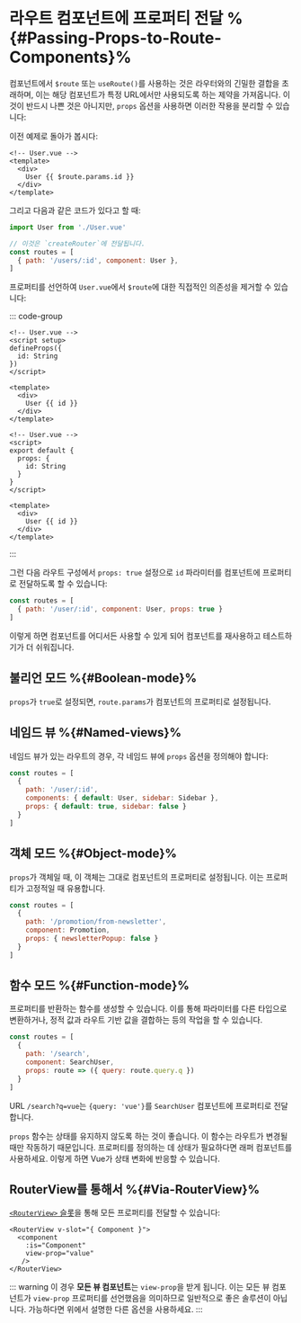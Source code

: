 # 라우트 컴포넌트에 프로퍼티 전달 %{#Passing-Props-to-Route-Components}%

<VueSchoolLink v-if="false"
  href="https://vueschool.io/lessons/route-props"
  title="Learn how to pass props to route components"
/>

컴포넌트에서 `$route` 또는 `useRoute()`를 사용하는 것은 라우터와의 긴밀한 결합을 초래하며, 이는 해당 컴포넌트가 특정 URL에서만 사용되도록 하는 제약을 가져옵니다. 이것이 반드시 나쁜 것은 아니지만, `props` 옵션을 사용하면 이러한 작용을 분리할 수 있습니다:

이전 예제로 돌아가 봅시다:

```vue
<!-- User.vue -->
<template>
  <div>
    User {{ $route.params.id }}
  </div>
</template>
```

그리고 다음과 같은 코드가 있다고 할 때:

```js
import User from './User.vue'

// 이것은 `createRouter`에 전달됩니다.
const routes = [
  { path: '/users/:id', component: User },
]
```

프로퍼티를 선언하여 `User.vue`에서 `$route`에 대한 직접적인 의존성을 제거할 수 있습니다:

::: code-group

```vue [Composition API]
<!-- User.vue -->
<script setup>
defineProps({
  id: String
})
</script>

<template>
  <div>
    User {{ id }}
  </div>
</template>
```

```vue [Options API]
<!-- User.vue -->
<script>
export default {
  props: {
    id: String
  }
}
</script>

<template>
  <div>
    User {{ id }}
  </div>
</template>
```

:::

그런 다음 라우트 구성에서 `props: true` 설정으로 `id` 파라미터를 컴포넌트에 프로퍼티로 전달하도록 할 수 있습니다:

```js
const routes = [
  { path: '/user/:id', component: User, props: true }
]
```

이렇게 하면 컴포넌트를 어디서든 사용할 수 있게 되어 컴포넌트를 재사용하고 테스트하기가 더 쉬워집니다.

## 불리언 모드 %{#Boolean-mode}%

`props`가 `true`로 설정되면, `route.params`가 컴포넌트의 프로퍼티로 설정됩니다.

## 네임드 뷰 %{#Named-views}%

네임드 뷰가 있는 라우트의 경우, 각 네임드 뷰에 `props` 옵션을 정의해야 합니다:

```js
const routes = [
  {
    path: '/user/:id',
    components: { default: User, sidebar: Sidebar },
    props: { default: true, sidebar: false }
  }
]
```

## 객체 모드 %{#Object-mode}%

`props`가 객체일 때, 이 객체는 그대로 컴포넌트의 프로퍼티로 설정됩니다. 이는 프로퍼티가 고정적일 때 유용합니다.

```js
const routes = [
  {
    path: '/promotion/from-newsletter',
    component: Promotion,
    props: { newsletterPopup: false }
  }
]
```

## 함수 모드 %{#Function-mode}%

프로퍼티를 반환하는 함수를 생성할 수 있습니다. 이를 통해 파라미터를 다른 타입으로 변환하거나, 정적 값과 라우트 기반 값을 결합하는 등의 작업을 할 수 있습니다.

```js
const routes = [
  {
    path: '/search',
    component: SearchUser,
    props: route => ({ query: route.query.q })
  }
]
```

URL `/search?q=vue`는 `{query: 'vue'}`를 `SearchUser` 컴포넌트에 프로퍼티로 전달합니다.

`props` 함수는 상태를 유지하지 않도록 하는 것이 좋습니다. 이 함수는 라우트가 변경될 때만 작동하기 때문입니다. 프로퍼티를 정의하는 데 상태가 필요하다면 래퍼 컴포넌트를 사용하세요. 이렇게 하면 Vue가 상태 변화에 반응할 수 있습니다.

## RouterView를 통해서 %{#Via-RouterView}%

[`<RouterView>` 슬롯](../advanced/router-view-slot)을 통해 모든 프로퍼티를 전달할 수 있습니다:

```vue-html
<RouterView v-slot="{ Component }">
  <component
    :is="Component"
    view-prop="value"
   />
</RouterView>
```

::: warning
이 경우 **모든 뷰 컴포넌트**는 `view-prop`을 받게 됩니다. 이는 모든 뷰 컴포넌트가 `view-prop` 프로퍼티를 선언했음을 의미하므로 일반적으로 좋은 솔루션이 아닙니다. 가능하다면 위에서 설명한 다른 옵션을 사용하세요.
:::
